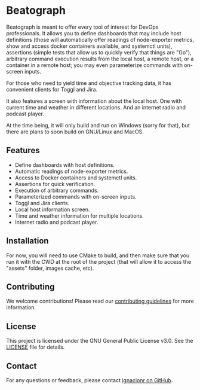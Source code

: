 # Beatograph

Beatograph is meant to offer every tool of interest for DevOps professionals. It allows you to define dashboards that may include host definitions (those will automatically offer readings of node-exporter metrics, show and access docker containers available, and systemctl units), assertions (simple tests that allow us to quickly verify that things are "Go"), arbitrary command execution results from the local host, a remote host, or a container in a remote host; you may even parameterize commands with on-screen inputs.

For those who need to yield time and objective tracking data, it has convenient clients for Toggl and Jira.

It also features a screen with information about the local host. One with current time and weather in different locations. And an internet radio and podcast player.

At the time being, it will only build and run on Windows (sorry for that), but there are plans to soon build on GNU/Linux and MacOS.

## Features

- Define dashboards with host definitions.
- Automatic readings of node-exporter metrics.
- Access to Docker containers and systemctl units.
- Assertions for quick verification.
- Execution of arbitrary commands.
- Parameterized commands with on-screen inputs.
- Toggl and Jira clients.
- Local host information screen.
- Time and weather information for multiple locations.
- Internet radio and podcast player.

## Installation

For now, you will need to use CMake to build, and then make sure that you run it with the CWD at the root of the project (that will allow it to access the "assets" folder, images cache, etc).

## Contributing

We welcome contributions! Please read our [contributing guidelines](CONTRIBUTING.md) for more information.

## License

This project is licensed under the GNU General Public License v3.0. See the [LICENSE](LICENSE) file for details.

## Contact

For any questions or feedback, please contact [ignacionr on GitHub](https://github.com/ignacionr).
